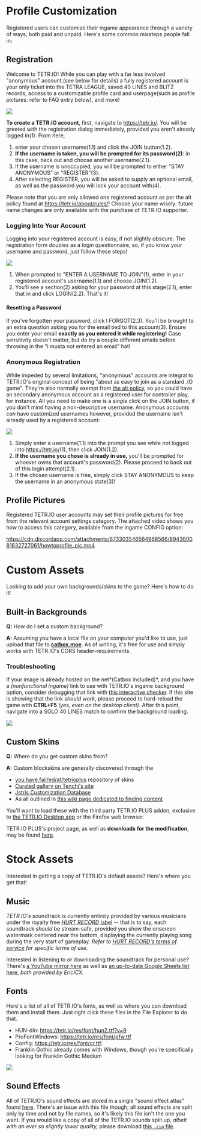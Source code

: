 # Profile Customization
Registered users can customize their ingame appearance through a variety of ways, both paid and unpaid. Here's some common missteps people fall in:

## Registration
Welcome to TETR.IO! While you can play with a far less involved "anonymous" account,(see below for details) a fully registered account is your only ticket into the TETRA LEAGUE, saved 40 LINES and BLITZ records, access to a customizable profile card and userpage(such as profile pictures: refer to FAQ entry below), and more!

![](https://cdn.discordapp.com/attachments/673303546564968566/897041837213224980/register.png)

**__To create a TETR.IO account__**, first, navigate to https://tetr.io/. You will be greeted with the registration dialog immediately, provided you aren't already logged in(1). From here, 
1. enter your chosen username(1.1) and click the JOIN button(1.2). 
2. **If the username is taken, you will be prompted for its password(2)**: in this case, back out and choose another username(2.1). 
3. If the username is unoccupied, you will be prompted to either "STAY ANONYMOUS" or "REGISTER"(3). 
4. After selecting REGISTER, you will be asked to supply an optional email, as well as the password you will lock your account with(4).

Please note that you are only allowed one registered account as per the alt policy found at <https://tetr.io/about/rules/>! Choose your name wisely: future name changes are only available with the purchase of TETR.IO supporter.

### Logging Into Your Account
Logging into your registered account is easy, if not slightly obscure. The registration form doubles as a login questionnaire, so, if you know your username and password, just follow these steps!

![](https://cdn.discordapp.com/attachments/673303546564968566/897061029782102026/register.png)

1. When prompted to "ENTER A USERNAME TO JOIN"(1), enter in your registered account's username(1.1) and choose JOIN(1.2).
2. You'll see a section(2) asking for your password at this stage(2.1), enter that in and click LOGIN(2.2). That's it!
#### Resetting a Password
If you've forgotten your password, click I FORGOT(2.3). You'll be brought to an extra question asking you for the email tied to this account(3). Ensure you enter your email **exactly as you entered it while registering!** Case sensitivity doesn't matter, but do try a couple different emails before throwing in the "i musta not entered an email" hat!

### Anonymous Registration
While impeded by several limitations, "anonymous" accounts are integral to TETR.IO's original concept of being "about as easy to join as a standard .IO game". They're also normally exempt from [the alt policy](https://tetr.io/about/rules/#ap), so you could have an secondary anonymous account as a registered user for controller play, for instance. All you need to make one is a *single* click on the JOIN button, if you don't mind having a non-descriptive username. Anonymous accounts *can* have customized usernames however, provided the username isn't already used by a registered account:

![](https://cdn.discordapp.com/attachments/673303546564968566/897051673556582420/registeranon.png)

1. Simply enter a username(1.1) into the prompt you see while not logged into <https://tetr.io/>(1), then click JOIN(1.2).
2. **If the username you chose is already in use,** you'll be prompted for whoever owns that account's password(2). Please proceed to back out of this login attempt(2.1).
3. If the chosen username is free, simply click STAY ANONYMOUS to keep the username in an anonymous state(3)!

## Profile Pictures
Registered TETR.IO user accounts may set their profile pictures for free from the relevant account settings category. The attached video shows you how to access this category, available from the ingame CONFIG option: 

https://cdn.discordapp.com/attachments/673303546564968566/894360081632727061/howtoprofile_pic.mp4

# Custom Assets
Looking to add your own backgrounds/skins to the game? Here's how to do it!

## Built-in Backgrounds
**Q:** How do I set a custom background?

**A:** Assuming you have a local file on your computer you'd like to use, just upload that file to **[catbox.moe](https://catbox.moe/)**. As of writing, it's free for use and simply works with TETR.IO's CORS header-requirements. 

### Troubleshooting
If your image is already hosted on the net*(Catbox included)*, and you have a *(nonfunctional ingame)* link to use with TETR.IO's ingame background option, consider debugging that link with [this interactive checker](https://you.have.fail/ed/at/tetrio/backgrounds/).
If this site is showing that the link *should work*, please proceed to hard-reload the game with **CTRL+F5** *(yes, even on the desktop client)*. After this point, navigate into a SOLO 40 LINES match to confirm the background loading.

![](https://files.catbox.moe/65j4a2.png)

## Custom Skins
**Q:** Where do you get custom skins from?

**A:** Custom blockskins are generally discovered through the
* [you.have.fail/ed/at/tetrioplus](https://you.have.fail/ed/at/tetrioplus/) repository of skins
* [Curated gallery on Tenchi's site](https://tetrio.team2xh.net/?t=skins)
* [Jstris Customization Database](https://docs.google.com/spreadsheets/d/1xO8DTORacMmSJAQicpJscob7WUkOVuaNH0wzkR_X194/edit#gid=1212216734)
* As all outlined in [this wiki page dedicated to finding content](https://gitlab.com/UniQMG/tetrio-plus/-/wikis/finding-content)

You'll want to load these with the third party TETR.IO PLUS addon, exclusive to [the TETR.IO Desktop app](https://tetr.io/about/desktop/) or the Firefox web browser.

TETR.IO PLUS's project page, as well as __downloads for the modification__, may be found [here](https://gitlab.com/UniQMG/tetrio-plus/-/wikis/home "TETR.IO PLUS's GitLab repository's wiki").

# Stock Assets
Interested in getting a copy of TETR.IO's default assets? Here's where you get that!

## Music

*TETR.IO's* soundtrack is currently entirely provided by various musicians under the royalty free [*HURT RECORD* label](<https://www.hurtrecord.com/>) -- that is to say, each soundtrack *should* be stream-safe, provided you show the onscreen watermark centered near the bottom, displaying the currently playing 
song during the very start of gameplay. *Refer to [HURT RECORD's terms of service](https://www.hurtrecord.com/about/terms.html) for specific terms of use.*

Interested in listening to or downloading the soundtrack for personal use? There's [a YouTube mirror here](https://www.youtube.com/playlist?list=PLaFmyK0hSlVD_a98eL1BcGMOTblz8kQ0h) as well as [an up-to-date Google Sheets list here](https://docs.google.com/spreadsheets/d/1R_tpfLo_qUfNG2vQG3uqQ5fbjT01VefZVgB7RH2lOzM/edit), *both provided by EricICX.*

## Fonts
Here's a list of all of TETR.IO's fonts, as well as where you can download them and install them. Just right click these files in the File Explorer to do that.
* HUN-din: https://tetr.io/res/font/hun2.ttf?v=9
* ProFontWindows: https://tetr.io/res/font/pfw.ttf
* Config: https://tetr.io/res/font/cr.ttf: 
* Franklin Gothic already comes with Windows, though you're specifically looking for Franklin Gothic Medium

![](https://cdn.discordapp.com/attachments/674421736162197515/914184675071770664/unknown.png)

## Sound Effects
All of TETR.IO's sound effects are stored in a single "sound effect atlas" found [here](https://tetr.io/sfx/tetrio.ogg). There's an issue with this file though; all sound effects are split only by time and not by file names, so it's likely this file isn't the one you want. If you would like a copy of all of the TETR.IO sounds split up, *albeit with an ever so slightly lower quality,* please download [this `.zip` file](https://cdn.discordapp.com/attachments/673303546564968566/919778936475508776/tetrio-sound-effects.zip).
